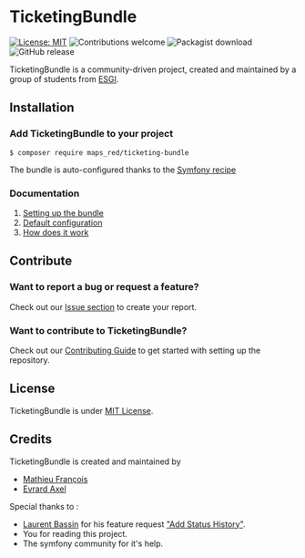 TicketingBundle
============
[![License: MIT](https://img.shields.io/badge/License-MIT-blue.svg)](https://opensource.org/licenses/MIT)
![Contributions welcome](https://img.shields.io/badge/contributions-welcome-blue.svg)
![Packagist download](https://img.shields.io/packagist/dt/maps_red/ticketing-bundle.svg)
![GitHub release](https://img.shields.io/github/release/Mapsred/TicketingBundle/all.svg)

TicketingBundle is a community-driven project, created and maintained by a group of students from [ESGI](https://www.esgi.fr/ecole-informatique.html). 

## Installation

### Add TicketingBundle to your project

```console
$ composer require maps_red/ticketing-bundle
```

The bundle is auto-configured thanks to the [Symfony recipe](https://github.com/symfony/recipes-contrib/tree/master/maps_red/ticketing-bundle)

### Documentation

1) [Setting up the bundle](docs/1-setting_up_the_bundle.md)
2) [Default configuration](docs/2-setting_up_the_configuration.md)
3) [How does it work](docs/3-how-does-it-work.md)

## Contribute

### Want to report a bug or request a feature?

Check out our [Issue section](https://github.com/Mapsred/TicketingBundle/issues/new/choose) to create your report.

### Want to contribute to TicketingBundle?

Check out our [Contributing Guide](CONTRIBUTING.md) to get started with setting up the repository.

## License
TicketingBundle is under [MIT License](http://www.opensource.org/licenses/mit-license.php).

## Credits

TicketingBundle is created and maintained by
* [Mathieu François](https://github.com/Mapsred)
* [Evrard Axel](https://github.com/AxelE)

Special thanks to :
* [Laurent Bassin](https://github.com/lbassin) for his feature request ["Add Status History"](https://github.com/Mapsred/TicketingBundle/issues/75).
* You for reading this project.
* The symfony community for it's help.
